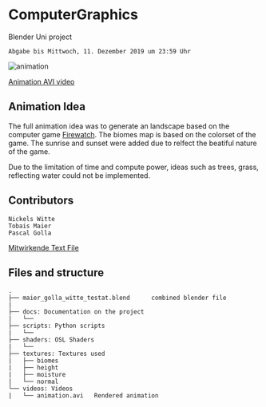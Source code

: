 # ComputerGraphics
Blender Uni project

`Abgabe bis Mittwoch, 11. Dezember 2019 um 23:59 Uhr`

![animation](https://github.com/callFEELD/ComputerGraphics/blob/master/docs/img/animation.gif)

[Animation AVI video](https://github.com/callFEELD/ComputerGraphics/blob/master/videos/animation.avi)

## Animation Idea
The full animation idea was to generate an landscape based on the computer game [Firewatch](http://www.firewatchgame.com/). The biomes map is based on the colorset of the game. The sunrise and sunset were added due to relfect the beatiful nature of the game. 

Due to the limitation of time and compute power, ideas such as trees, grass, reflecting water could not be implemented.

## Contributors
```
Nickels Witte
Tobais Maier
Pascal Golla
```
[Mitwirkende Text File](https://github.com/callFEELD/ComputerGraphics/blob/master/Mitwirkende.txt)


## Files and structure
````
.
├── maier_golla_witte_testat.blend      combined blender file
|
├── docs: Documentation on the project
|   └── 
├── scripts: Python scripts			
|   └── 
├── shaders: OSL Shaders
|   └── 
├── textures: Textures used
|	├── biomes
|	├── height
|	├── moisture
|   └── normal
└── videos: Videos
|	└── animation.avi   Rendered animation
````

